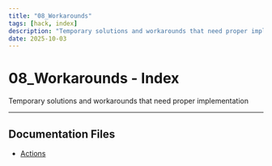 ```yaml
---
title: "08_Workarounds"
tags: [hack, index]
description: "Temporary solutions and workarounds that need proper implementation"
date: 2025-10-03
---
```


# 08_Workarounds - Index

Temporary solutions and workarounds that need proper implementation

---

## Documentation Files

- [Actions](hack/actions)
